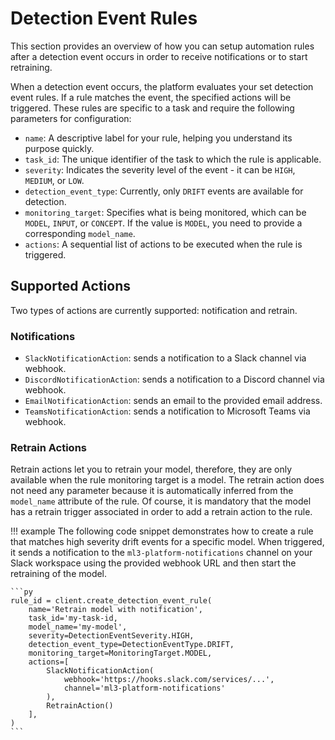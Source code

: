 # Detection Event Rules

This section provides an overview of how you can setup automation rules after a detection event occurs in order to receive notifications or to start retraining.

When a detection event occurs, the platform evaluates your set detection event rules.
If a rule matches the event, the specified actions will be triggered.
These rules are specific to a task and require the following parameters for configuration:

- `name`: A descriptive label for your rule, helping you understand its purpose quickly.
- `task_id`: The unique identifier of the task to which the rule is applicable.
- `severity`: Indicates the severity level of the event - it can be `HIGH`, `MEDIUM`, or `LOW`.
- `detection_event_type`: Currently, only `DRIFT` events are available for detection.
- `monitoring_target`: Specifies what is being monitored, which can be `MODEL`, `INPUT`, or `CONCEPT`. If the value is `MODEL`, you need to provide a corresponding `model_name`.
- `actions`: A sequential list of actions to be executed when the rule is triggered.

## Supported Actions
Two types of actions are currently supported: notification and retrain.


### Notifications
- `SlackNotificationAction`: sends a notification to a Slack channel via webhook.
- `DiscordNotificationAction`: sends a notification to a Discord channel via webhook.
- `EmailNotificationAction`: sends an email to the provided email address.
- `TeamsNotificationAction`: sends a notification to Microsoft Teams via webhook.

### Retrain Actions

Retrain actions let you to retrain your model, therefore, they are only available when the rule monitoring target is a model.
The retrain action does not need any parameter because it is automatically inferred from the `model_name` attribute of the rule.
Of course, it is mandatory that the model has a retrain trigger associated in order to add a retrain action to the rule.

!!! example
    The following code snippet demonstrates how to create a rule that matches high severity drift events for a specific model. When triggered, it sends a notification to the `ml3-platform-notifications` channel on your Slack workspace using the provided webhook URL and then start the retraining of the model.

    ```py
    rule_id = client.create_detection_event_rule(
        name='Retrain model with notification',
        task_id='my-task-id,
        model_name='my-model',
        severity=DetectionEventSeverity.HIGH,
        detection_event_type=DetectionEventType.DRIFT,
        monitoring_target=MonitoringTarget.MODEL,
        actions=[
            SlackNotificationAction(
                webhook='https://hooks.slack.com/services/...',
                channel='ml3-platform-notifications'
            ),
            RetrainAction()
        ],
    )
    ```